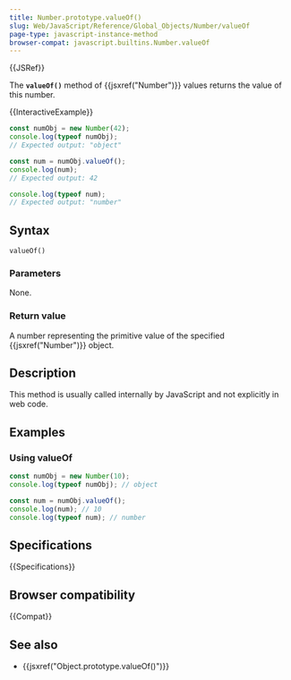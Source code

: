 ```yaml
---
title: Number.prototype.valueOf()
slug: Web/JavaScript/Reference/Global_Objects/Number/valueOf
page-type: javascript-instance-method
browser-compat: javascript.builtins.Number.valueOf
---
```


{{JSRef}}

The **`valueOf()`** method of {{jsxref("Number")}} values returns the value of this number.

{{InteractiveExample}}

```js interactive-example
const numObj = new Number(42);
console.log(typeof numObj);
// Expected output: "object"

const num = numObj.valueOf();
console.log(num);
// Expected output: 42

console.log(typeof num);
// Expected output: "number"

```

## Syntax

```js-nolint
valueOf()
```

### Parameters

None.

### Return value

A number representing the primitive value of the specified {{jsxref("Number")}} object.

## Description

This method is usually called internally by JavaScript and not explicitly in web code.

## Examples

### Using valueOf

```js
const numObj = new Number(10);
console.log(typeof numObj); // object

const num = numObj.valueOf();
console.log(num); // 10
console.log(typeof num); // number
```

## Specifications

{{Specifications}}

## Browser compatibility

{{Compat}}

## See also

- {{jsxref("Object.prototype.valueOf()")}}
